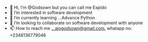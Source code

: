 - 👋 Hi, I’m @Godsown but you can call me Expido
- 👀 I’m interested in software development
- 🌱 I’m currently learning ...Advance Python
- 💞️ I’m looking to collaborate on software development with anyone
- 📫 How to reach me ...ajogodsown@gmail.com, whatapp no: +2348136779046

<!---
Godsown12/Godsown12 is a ✨ special ✨ repository because its `README.md` (this file) appears on your GitHub profile.
You can click the Preview link to take a look at your changes.
--->
